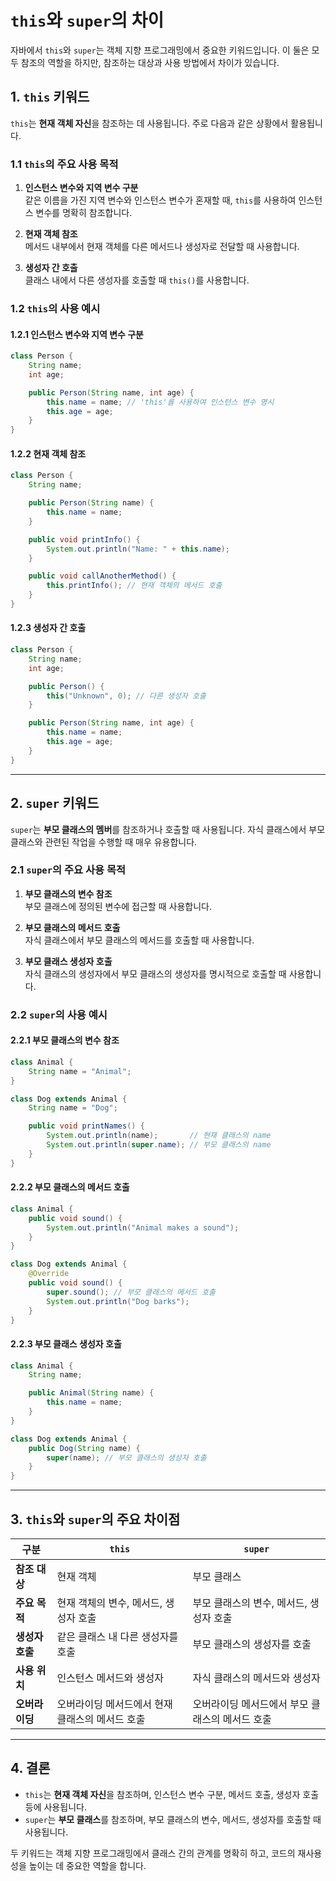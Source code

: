 
# `this`와 `super`의 차이

자바에서 `this`와 `super`는 객체 지향 프로그래밍에서 중요한 키워드입니다. 이 둘은 모두 참조의 역할을 하지만, 참조하는 대상과 사용 방법에서 차이가 있습니다.

## 1. `this` 키워드

`this`는 **현재 객체 자신**을 참조하는 데 사용됩니다. 주로 다음과 같은 상황에서 활용됩니다.

### 1.1 `this`의 주요 사용 목적
1. **인스턴스 변수와 지역 변수 구분**  
   같은 이름을 가진 지역 변수와 인스턴스 변수가 혼재할 때, `this`를 사용하여 인스턴스 변수를 명확히 참조합니다.

2. **현재 객체 참조**  
   메서드 내부에서 현재 객체를 다른 메서드나 생성자로 전달할 때 사용합니다.

3. **생성자 간 호출**  
   클래스 내에서 다른 생성자를 호출할 때 `this()`를 사용합니다.

### 1.2 `this`의 사용 예시

#### 1.2.1 인스턴스 변수와 지역 변수 구분
```java
class Person {
    String name;
    int age;

    public Person(String name, int age) {
        this.name = name; // 'this'를 사용하여 인스턴스 변수 명시
        this.age = age;
    }
}
```

#### 1.2.2 현재 객체 참조
```java
class Person {
    String name;

    public Person(String name) {
        this.name = name;
    }

    public void printInfo() {
        System.out.println("Name: " + this.name);
    }

    public void callAnotherMethod() {
        this.printInfo(); // 현재 객체의 메서드 호출
    }
}
```

#### 1.2.3 생성자 간 호출
```java
class Person {
    String name;
    int age;

    public Person() {
        this("Unknown", 0); // 다른 생성자 호출
    }

    public Person(String name, int age) {
        this.name = name;
        this.age = age;
    }
}
```

---

## 2. `super` 키워드

`super`는 **부모 클래스의 멤버**를 참조하거나 호출할 때 사용됩니다. 자식 클래스에서 부모 클래스와 관련된 작업을 수행할 때 매우 유용합니다.

### 2.1 `super`의 주요 사용 목적
1. **부모 클래스의 변수 참조**  
   부모 클래스에 정의된 변수에 접근할 때 사용합니다.

2. **부모 클래스의 메서드 호출**  
   자식 클래스에서 부모 클래스의 메서드를 호출할 때 사용합니다.

3. **부모 클래스 생성자 호출**  
   자식 클래스의 생성자에서 부모 클래스의 생성자를 명시적으로 호출할 때 사용합니다.

### 2.2 `super`의 사용 예시

#### 2.2.1 부모 클래스의 변수 참조
```java
class Animal {
    String name = "Animal";
}

class Dog extends Animal {
    String name = "Dog";

    public void printNames() {
        System.out.println(name);       // 현재 클래스의 name
        System.out.println(super.name); // 부모 클래스의 name
    }
}
```

#### 2.2.2 부모 클래스의 메서드 호출
```java
class Animal {
    public void sound() {
        System.out.println("Animal makes a sound");
    }
}

class Dog extends Animal {
    @Override
    public void sound() {
        super.sound(); // 부모 클래스의 메서드 호출
        System.out.println("Dog barks");
    }
}
```

#### 2.2.3 부모 클래스 생성자 호출
```java
class Animal {
    String name;

    public Animal(String name) {
        this.name = name;
    }
}

class Dog extends Animal {
    public Dog(String name) {
        super(name); // 부모 클래스의 생성자 호출
    }
}
```

---

## 3. `this`와 `super`의 주요 차이점

| 구분             | `this`                                    | `super`                                    |
|------------------|-------------------------------------------|-------------------------------------------|
| **참조 대상**    | 현재 객체                                 | 부모 클래스                               |
| **주요 목적**    | 현재 객체의 변수, 메서드, 생성자 호출     | 부모 클래스의 변수, 메서드, 생성자 호출   |
| **생성자 호출**  | 같은 클래스 내 다른 생성자를 호출         | 부모 클래스의 생성자를 호출               |
| **사용 위치**    | 인스턴스 메서드와 생성자                 | 자식 클래스의 메서드와 생성자             |
| **오버라이딩**   | 오버라이딩 메서드에서 현재 클래스의 메서드 호출 | 오버라이딩 메서드에서 부모 클래스의 메서드 호출 |

---

## 4. 결론

- `this`는 **현재 객체 자신**을 참조하며, 인스턴스 변수 구분, 메서드 호출, 생성자 호출 등에 사용됩니다.
- `super`는 **부모 클래스**를 참조하며, 부모 클래스의 변수, 메서드, 생성자를 호출할 때 사용됩니다.

두 키워드는 객체 지향 프로그래밍에서 클래스 간의 관계를 명확히 하고, 코드의 재사용성을 높이는 데 중요한 역할을 합니다.
